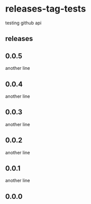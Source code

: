 # releases-tag-tests

testing github api

## releases

0.0.5
---
another line

0.0.4
---
another line

0.0.3
---
another line

0.0.2
---
another line

0.0.1
---
another line

0.0.0
---
